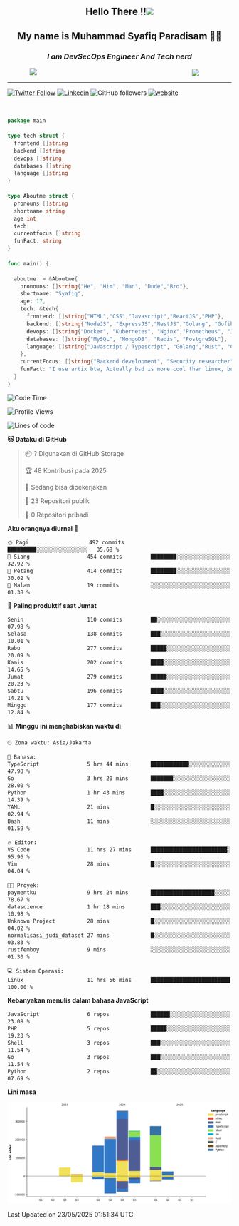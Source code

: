 <h2 align="center">

Hello There !!<img src="https://media.giphy.com/media/12oufCB0MyZ1Go/giphy.gif" width="50"></h2>

<h2 align="center">My name is Muhammad Syafiq Paradisam 👋👋</h2>

<h3 align="center"><em>I am DevSecOps Engineer And Tech nerd
</em></h3>

<img align="left" style="margin-left: 50px" src="https://static.zerochan.net/Alina.Clover.1024.4345060.webp" width="315"/>

<img align="center" style="margin-left: 50px" src="https://i.pinimg.com/736x/69/82/aa/6982aafd816ea48f48d0639c7797915c.jpg" width=250/>

<hr/>

[![Twitter Follow](https://img.shields.io/twitter/follow/misteranmol?label=Follow)](https://x.com/FikkzOutfit)
[![Linkedin](https://img.shields.io/badge/-syafiq-blue?style=square&logo=Linkedin&logoColor=white&link=https://www.linkedin.com/in/syafiq-paradisam/)](https://id.linkedin.com/in/syafiq-paradisam-b72749258)
![GitHub followers](https://img.shields.io/github/followers/syafiqparadisam?label=Follower&style=social)
[![website](https://img.shields.io/badge/Website-46a2f1.svg?&style=flat-square&logo=Google-Chrome&logoColor=white&link=https://anmolsingh.me/)](https://syafiq-paradisam.my.id)

<br/>

```go
package main

type tech struct {
  frontend []string
  backend []string
  devops []string
  databases []string
  language []string
}

type Aboutme struct {
  pronouns []string
  shortname string
  age int
  tech
  currentfocus []string
  funFact: string
}

func main() {

  aboutme := &Aboutme{
    pronouns: []string{"He", "Him", "Man", "Dude","Bro"},
    shortname: "Syafiq",
    age: 17,
    tech: &tech{
      frontend: []string{"HTML","CSS","Javascript","ReactJS","PHP"},
      backend: []string{"NodeJS", "ExpressJS","NestJS","Golang", "Gofiber", "Actixweb", "PHP", "Laravel", "Flask"},
      devops: []string{"Docker", "Kubernetes", "Nginx","Prometheus", "Jaeger", "Grafana", "Linux", "CI / CD"},
      databases: []string{"MySQL", "MongoDB", "Redis", "PostgreSQL"},
      language: []string{"Javascript / Typescript", "Golang","Rust", "C", "PHP","C++"}
    },
    currentFocus: []string{"Backend development", "Security researcher", "Blue team security","DevSecOps engineer"},
    funFact: "I use artix btw, Actually bsd is more cool than linux, but i can't use it because software issue, I am weaboo but not too much"
  }
}

```

<!--START_SECTION:waka-->
![Code Time](http://img.shields.io/badge/Code%20Time-334%20hrs%2025%20mins-blue)

![Profile Views](http://img.shields.io/badge/Profil%20dilihat-0-blue)

![Lines of code](https://img.shields.io/badge/Sejak%20Hello%20World%20aku%20telah%20menulis-1.3%20million%20baris%20kode-blue)

**🐱 Dataku di GitHub** 

> 📦 ? Digunakan di GitHub Storage 
 > 
> 🏆 48 Kontribusi pada 2025
 > 
> 💼 Sedang bisa dipekerjakan
 > 
> 📜 23 Repositori publik 
 > 
> 🔑 0 Repositori pribadi 
 > 
**Aku orangnya diurnal 🐤** 

```text
🌞 Pagi                   492 commits         █████████░░░░░░░░░░░░░░░░   35.68 % 
🌆 Siang                  454 commits         ████████░░░░░░░░░░░░░░░░░   32.92 % 
🌃 Petang                 414 commits         ████████░░░░░░░░░░░░░░░░░   30.02 % 
🌙 Malam                  19 commits          ░░░░░░░░░░░░░░░░░░░░░░░░░   01.38 % 
```
📅 **Paling produktif saat Jumat** 

```text
Senin                    110 commits         ██░░░░░░░░░░░░░░░░░░░░░░░   07.98 % 
Selasa                   138 commits         ███░░░░░░░░░░░░░░░░░░░░░░   10.01 % 
Rabu                     277 commits         █████░░░░░░░░░░░░░░░░░░░░   20.09 % 
Kamis                    202 commits         ████░░░░░░░░░░░░░░░░░░░░░   14.65 % 
Jumat                    279 commits         █████░░░░░░░░░░░░░░░░░░░░   20.23 % 
Sabtu                    196 commits         ████░░░░░░░░░░░░░░░░░░░░░   14.21 % 
Minggu                   177 commits         ███░░░░░░░░░░░░░░░░░░░░░░   12.84 % 
```


📊 **Minggu ini menghabiskan waktu di** 

```text
🕑︎ Zona waktu: Asia/Jakarta

💬 Bahasa: 
TypeScript               5 hrs 44 mins       ████████████░░░░░░░░░░░░░   47.98 % 
Go                       3 hrs 20 mins       ███████░░░░░░░░░░░░░░░░░░   28.00 % 
Python                   1 hr 43 mins        ████░░░░░░░░░░░░░░░░░░░░░   14.39 % 
YAML                     21 mins             █░░░░░░░░░░░░░░░░░░░░░░░░   02.94 % 
Bash                     11 mins             ░░░░░░░░░░░░░░░░░░░░░░░░░   01.59 % 

🔥 Editor: 
VS Code                  11 hrs 27 mins      ████████████████████████░   95.96 % 
Vim                      28 mins             █░░░░░░░░░░░░░░░░░░░░░░░░   04.04 % 

🐱‍💻 Proyek: 
paymentku                9 hrs 24 mins       ████████████████████░░░░░   78.67 % 
datascience              1 hr 18 mins        ███░░░░░░░░░░░░░░░░░░░░░░   10.98 % 
Unknown Project          28 mins             █░░░░░░░░░░░░░░░░░░░░░░░░   04.02 % 
normalisasi_judi_dataset 27 mins             █░░░░░░░░░░░░░░░░░░░░░░░░   03.83 % 
rustfemboy               9 mins              ░░░░░░░░░░░░░░░░░░░░░░░░░   01.30 % 

💻 Sistem Operasi: 
Linux                    11 hrs 56 mins      █████████████████████████   100.00 % 
```

**Kebanyakan menulis dalam bahasa JavaScript** 

```text
JavaScript               6 repos             ██████░░░░░░░░░░░░░░░░░░░   23.08 % 
PHP                      5 repos             █████░░░░░░░░░░░░░░░░░░░░   19.23 % 
Shell                    3 repos             ███░░░░░░░░░░░░░░░░░░░░░░   11.54 % 
Go                       3 repos             ███░░░░░░░░░░░░░░░░░░░░░░   11.54 % 
Python                   2 repos             ██░░░░░░░░░░░░░░░░░░░░░░░   07.69 % 
```



**Lini masa**

![Lines of Code chart](https://raw.githubusercontent.com/syafiqparadisam/syafiqparadisam/master/assets/bar_graph.png)


 Last Updated on 23/05/2025 01:51:34 UTC
<!--END_SECTION:waka-->
